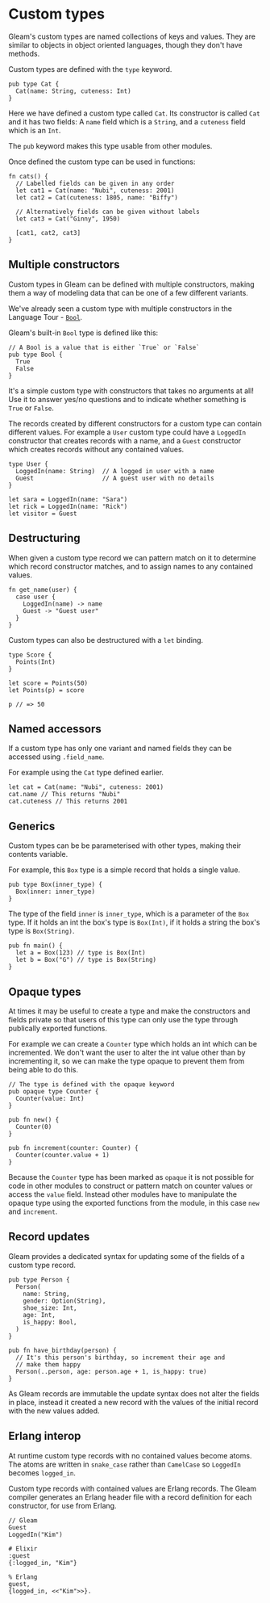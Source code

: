 # Custom types

Gleam's custom types are named collections of keys and values. They are
similar to objects in object oriented languages, though they don't have
methods.

Custom types are defined with the `type` keyword.

```gleam
pub type Cat {
  Cat(name: String, cuteness: Int)
}
```

Here we have defined a custom type called `Cat`. Its constructor is called
`Cat` and it has two fields: A `name` field which is a `String`, and a
`cuteness` field which is an `Int`.

The `pub` keyword makes this type usable from other modules.

Once defined the custom type can be used in functions:

```gleam
fn cats() {
  // Labelled fields can be given in any order
  let cat1 = Cat(name: "Nubi", cuteness: 2001)
  let cat2 = Cat(cuteness: 1805, name: "Biffy")

  // Alternatively fields can be given without labels
  let cat3 = Cat("Ginny", 1950)

  [cat1, cat2, cat3]
}
```


## Multiple constructors

Custom types in Gleam can be defined with multiple constructors, making them a
way of modeling data that can be one of a few different variants.

We've already seen a custom type with multiple constructors in the Language
Tour - [`Bool`](./bools.md).

Gleam's built-in `Bool` type is defined like this:

```gleam
// A Bool is a value that is either `True` or `False`
pub type Bool {
  True
  False
}
```

It's a simple custom type with constructors that takes no arguments at all!
Use it to answer yes/no questions and to indicate whether something is `True`
or `False`.

The records created by different constructors for a custom type can contain
different values. For example a `User` custom type could have a `LoggedIn`
constructor that creates records with a name, and a `Guest` constructor which
creates records without any contained values.

```gleam
type User {
  LoggedIn(name: String)  // A logged in user with a name
  Guest                   // A guest user with no details
}
```
```gleam
let sara = LoggedIn(name: "Sara")
let rick = LoggedIn(name: "Rick")
let visitor = Guest
```


## Destructuring

When given a custom type record we can pattern match on it to determine which
record constructor matches, and to assign names to any contained values.

```gleam
fn get_name(user) {
  case user {
    LoggedIn(name) -> name
    Guest -> "Guest user"
  }
}
```

Custom types can also be destructured with a `let` binding.

```gleam
type Score {
  Points(Int)
}
```
```gleam
let score = Points(50)
let Points(p) = score

p // => 50
```

## Named accessors

If a custom type has only one variant and named fields they can be accessed
using `.field_name`.

For example using the `Cat` type defined earlier.

```gleam
let cat = Cat(name: "Nubi", cuteness: 2001)
cat.name // This returns "Nubi"
cat.cuteness // This returns 2001
```

## Generics

Custom types can be be parameterised with other types, making their contents
variable.

For example, this `Box` type is a simple record that holds a single value.

```gleam
pub type Box(inner_type) {
  Box(inner: inner_type)
}
```

The type of the field `inner` is `inner_type`, which is a parameter of the `Box`
type. If it holds an int the box's type is `Box(Int)`, if it holds a string the
box's type is `Box(String)`.

```gleam
pub fn main() {
  let a = Box(123) // type is Box(Int)
  let b = Box("G") // type is Box(String)
}
```

## Opaque types

At times it may be useful to create a type and make the constructors and
fields private so that users of this type can only use the type through
publically exported functions.

For example we can create a `Counter` type which holds an int which can be
incremented. We don't want the user to alter the int value other than by
incrementing it, so we can make the type opaque to prevent them from being
able to do this.

```gleam
// The type is defined with the opaque keyword
pub opaque type Counter {
  Counter(value: Int)
}

pub fn new() {
  Counter(0)
}

pub fn increment(counter: Counter) {
  Counter(counter.value + 1)
}
```

Because the `Counter` type has been marked as `opaque` it is not possible for
code in other modules to construct or pattern match on counter values or
access the `value` field. Instead other modules have to manipulate the opaque
type using the exported functions from the module, in this case `new` and
`increment`.


## Record updates

Gleam provides a dedicated syntax for updating some of the fields of a custom
type record.

```gleam
pub type Person {
  Person(
    name: String,
    gender: Option(String),
    shoe_size: Int,
    age: Int,
    is_happy: Bool,
  )
}

pub fn have_birthday(person) {
  // It's this person's birthday, so increment their age and
  // make them happy
  Person(..person, age: person.age + 1, is_happy: true)
}
```

As Gleam records are immutable the update syntax does not alter the fields in
place, instead it created a new record with the values of the initial record
with the new values added.


## Erlang interop

At runtime custom type records with no contained values become atoms. The
atoms are written in `snake_case` rather than `CamelCase` so `LoggedIn`
becomes `logged_in`.

Custom type records with contained values are Erlang records. The Gleam
compiler generates an Erlang header file with a record definition for each
constructor, for use from Erlang.

```gleam
// Gleam
Guest
LoggedIn("Kim")
```
```
# Elixir
:guest
{:logged_in, "Kim"}
```
```
% Erlang
guest,
{logged_in, <<"Kim">>}.
```
